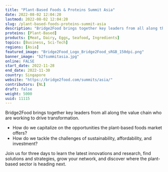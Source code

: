 ```yaml
---
title: "Plant-Based Foods & Proteins Summit Asia"
date: 2022-08-02 12:04:20
lastmod: 2022-08-02 12:04:20
slug: /plant-based-foods-proteins-summit-asia
description: "Bridge2Food brings together key leaders from all along the value chain who are working to drive transformation.How do we capitalize on the opportunities the plant-based foods market offers?How do we tackle the challenges of sustainability, affordability, and investment?Join us for three days to learn the latest innovations and research, find solutions and strategies, grow your network, and discover where the plant-based sector is heading next."
proteins: [Plant-Based]
products: [Meat, Dairy, Eggs, Seafood, Ingredients]
topics: [Business, Sci-Tech]
regions: [Asia]
featured_image: "Bridge2Food_Logo_Bridge2Food_sRGB_150dpi.png"
banner_image: "b2fsummitasia.jpg"
online: FALSE
start_date: 2022-11-28
end_date: 2022-11-30
country: Singapore
website: "https://bridge2food.com/summits/asia/"
contributors: [NL]
draft: false
weight: 5000
uuid: 11115
---
```

<p>Bridge2Food brings together key leaders from all along the value chain who are working to drive transformation.</p>
<ul>
<li>How do we capitalize on the opportunities the plant-based foods market offers?</li>
<li>How do we tackle the challenges of sustainability, affordability, and investment?</li>
</ul>
<p>Join us for three days to learn the latest innovations and research, find solutions and strategies, grow your network, and discover where the plant-based sector is heading next.</p>
